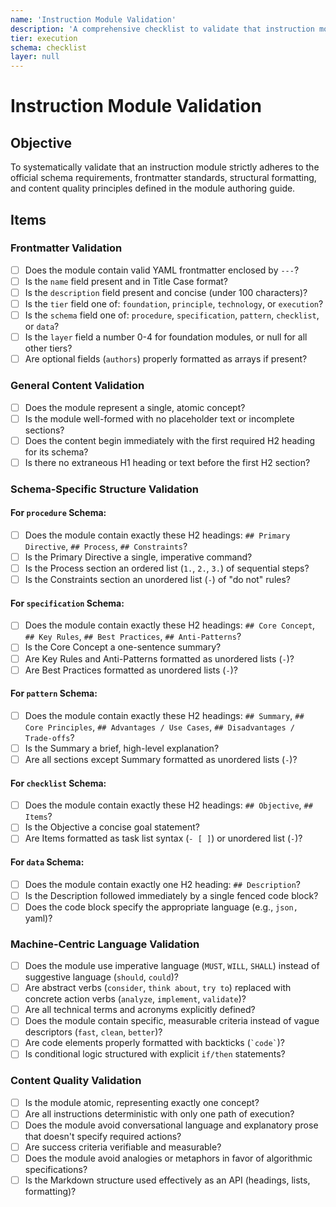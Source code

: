 ```yaml
---
name: 'Instruction Module Validation'
description: 'A comprehensive checklist to validate that instruction modules conform to official schema requirements, frontmatter standards, and machine-centric language principles.'
tier: execution
schema: checklist
layer: null
---
```


# Instruction Module Validation

## Objective

To systematically validate that an instruction module strictly adheres to the official schema requirements, frontmatter standards, structural formatting, and content quality principles defined in the module authoring guide.

## Items

### Frontmatter Validation

- [ ] Does the module contain valid YAML frontmatter enclosed by `---`?
- [ ] Is the `name` field present and in Title Case format?
- [ ] Is the `description` field present and concise (under 100 characters)?
- [ ] Is the `tier` field one of: `foundation`, `principle`, `technology`, or `execution`?
- [ ] Is the `schema` field one of: `procedure`, `specification`, `pattern`, `checklist`, or `data`?
- [ ] Is the `layer` field a number 0-4 for foundation modules, or null for all other tiers?
- [ ] Are optional fields (`authors`) properly formatted as arrays if present?

### General Content Validation

- [ ] Does the module represent a single, atomic concept?
- [ ] Is the module well-formed with no placeholder text or incomplete sections?
- [ ] Does the content begin immediately with the first required H2 heading for its schema?
- [ ] Is there no extraneous H1 heading or text before the first H2 section?

### Schema-Specific Structure Validation

#### For `procedure` Schema:

- [ ] Does the module contain exactly these H2 headings: `## Primary Directive`, `## Process`, `## Constraints`?
- [ ] Is the Primary Directive a single, imperative command?
- [ ] Is the Process section an ordered list (`1.`, `2.`, `3.`) of sequential steps?
- [ ] Is the Constraints section an unordered list (`-`) of "do not" rules?

#### For `specification` Schema:

- [ ] Does the module contain exactly these H2 headings: `## Core Concept`, `## Key Rules`, `## Best Practices`, `## Anti-Patterns`?
- [ ] Is the Core Concept a one-sentence summary?
- [ ] Are Key Rules and Anti-Patterns formatted as unordered lists (`-`)?
- [ ] Are Best Practices formatted as unordered lists (`-`)?

#### For `pattern` Schema:

- [ ] Does the module contain exactly these H2 headings: `## Summary`, `## Core Principles`, `## Advantages / Use Cases`, `## Disadvantages / Trade-offs`?
- [ ] Is the Summary a brief, high-level explanation?
- [ ] Are all sections except Summary formatted as unordered lists (`-`)?

#### For `checklist` Schema:

- [ ] Does the module contain exactly these H2 headings: `## Objective`, `## Items`?
- [ ] Is the Objective a concise goal statement?
- [ ] Are Items formatted as task list syntax (`- [ ]`) or unordered list (`-`)?

#### For `data` Schema:

- [ ] Does the module contain exactly one H2 heading: `## Description`?
- [ ] Is the Description followed immediately by a single fenced code block?
- [ ] Does the code block specify the appropriate language (e.g., `json, `yaml)?

### Machine-Centric Language Validation

- [ ] Does the module use imperative language (`MUST`, `WILL`, `SHALL`) instead of suggestive language (`should`, `could`)?
- [ ] Are abstract verbs (`consider`, `think about`, `try to`) replaced with concrete action verbs (`analyze`, `implement`, `validate`)?
- [ ] Are all technical terms and acronyms explicitly defined?
- [ ] Does the module contain specific, measurable criteria instead of vague descriptors (`fast`, `clean`, `better`)?
- [ ] Are code elements properly formatted with backticks (`` `code` ``)?
- [ ] Is conditional logic structured with explicit `if/then` statements?

### Content Quality Validation

- [ ] Is the module atomic, representing exactly one concept?
- [ ] Are all instructions deterministic with only one path of execution?
- [ ] Does the module avoid conversational language and explanatory prose that doesn't specify required actions?
- [ ] Are success criteria verifiable and measurable?
- [ ] Does the module avoid analogies or metaphors in favor of algorithmic specifications?
- [ ] Is the Markdown structure used effectively as an API (headings, lists, formatting)?
